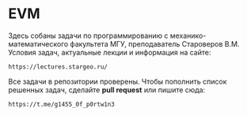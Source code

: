 # EVM
Здесь собаны задачи по программированию с механико-математического факультета МГУ, преподаватель Староверов В.М.
Условия задач, актуальные лекции и информация на сайте: 
```
https://lectures.stargeo.ru/
```
Все задачи в репозитории проверены.
Чтобы пополнить список решенных задач, сделайте **pull request** или пишите сюда: 
```
https://t.me/g1455_0f_p0rtw1n3
```
